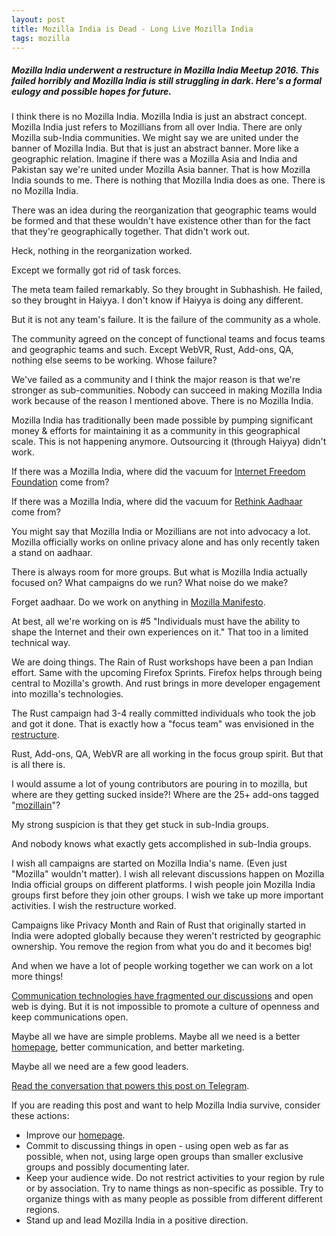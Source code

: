 ```yaml
---
layout: post
title: Mozilla India is Dead - Long Live Mozilla India
tags: mozilla
---
```


##### Mozilla India underwent a restructure in Mozilla India Meetup 2016. This failed horribly and Mozilla India is still struggling in dark. Here's a formal eulogy and possible hopes for future. #####

I think there is no Mozilla India. Mozilla India is just an abstract concept. Mozilla India just refers to Mozillians from all over India. There are only Mozilla sub-India communities. We might say we are united under the banner of Mozilla India. But that is just an abstract banner. More like a geographic relation. Imagine if there was a Mozilla Asia and India and Pakistan say we're united under Mozilla Asia banner. That is how Mozilla India sounds to me. There is nothing that Mozilla India does as one. There is no Mozilla India.

There was an idea during the reorganization that geographic teams would be formed and that these wouldn't have existence other than for the fact that they're geographically together. That didn't work out.

Heck, nothing in the reorganization worked.

Except we formally got rid of task forces.

The meta team failed remarkably. So they brought in Subhashish. He failed, so they brought in Haiyya. I don't know if Haiyya is doing any different.

But it is not any team's failure. It is the failure of the community as a whole.

The community agreed on the concept of functional teams and focus teams and geographic teams and such. Except WebVR, Rust, Add-ons, QA, nothing else seems to be working. Whose failure?

We've failed as a community and I think the major reason is that we're stronger as sub-communities. Nobody can succeed in making Mozilla India work because of the reason I mentioned above. There is no Mozilla India.

Mozilla India has traditionally been made possible by pumping significant money & efforts for maintaining it as a community in this geographical scale. This is not happening anymore. Outsourcing it (through Haiyya) didn't work.

If there was a Mozilla India, where did the vacuum for [Internet Freedom Foundation](https://internetfreedom.in/) come from?

If there was a Mozilla India, where did the vacuum for [Rethink Aadhaar](https://rethinkaadhaar.in/) come from?

You might say that Mozilla India or Mozillians are not into advocacy a lot. Mozilla officially works on online privacy alone and has only recently taken a stand on aadhaar.

There is always room for more groups. But what is Mozilla India actually focused on? What campaigns do we run? What noise do we make?

Forget aadhaar. Do we work on anything in [Mozilla Manifesto](https://www.mozilla.org/about/manifesto/).

At best, all we're working on is #5 "Individuals must have the ability to shape the Internet and their own experiences on it." That too in a limited technical way.

We are doing things. The Rain of Rust workshops have been a pan Indian effort. Same with the upcoming Firefox Sprints. Firefox helps through being central to Mozilla's growth. And rust brings in more developer engagement into mozilla's technologies.

The Rust campaign had 3-4 really committed individuals who took the job and got it done. That is exactly how a "focus team" was envisioned in the [restructure](../mozilla-india-restructure/).

Rust, Add-ons, QA, WebVR are all working in the focus group spirit. But that is all there is.

I would assume a lot of young contributors are pouring in to mozilla, but where are they getting sucked inside?! Where are the 25+ add-ons tagged "[mozillain](https://addons.mozilla.org/firefox/tag/mozillain)"?

My strong suspicion is that they get stuck in sub-India groups.

And nobody knows what exactly gets accomplished in sub-India groups.

I wish all campaigns are started on Mozilla India's name. (Even just "Mozilla" wouldn't matter).
I wish all relevant discussions happen on Mozilla India official groups on different platforms.
I wish people join Mozilla India groups first before they join other groups.
I wish we take up more important activities.
I wish the restructure worked.

Campaigns like Privacy Month and Rain of Rust that originally started in India were adopted globally because they weren't restricted by geographic ownership. You remove the region from what you do and it becomes big!

And when we have a lot of people working together we can work on a lot more things!

[Communication technologies have fragmented our discussions](../foss-communities-communication) and open web is dying. But it is not impossible to promote a culture of openness and keep communications open.

Maybe all we have are simple problems. Maybe all we need is a better [homepage](https://github.com/MozillaIndia/mozillaindia.github.io/issues/), better communication, and better marketing.

Maybe all we need are a few good leaders.

[Read the conversation that powers this post on Telegram](https://t.me/MozillaIN/15961).

If you are reading this post and want to help Mozilla India survive, consider these actions:
* Improve our [homepage](https://github.com/MozillaIndia/mozillaindia.github.io).
* Commit to discussing things in open - using open web as far as possible, when not, using large open groups than smaller exclusive groups and possibly documenting later.
* Keep your audience wide. Do not restrict activities to your region by rule or by association. Try to name things as non-specific as possible. Try to organize things with as many people as possible from different different regions.
* Stand up and lead Mozilla India in a positive direction.
